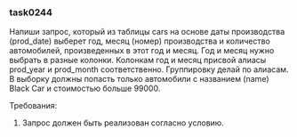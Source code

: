 
### task0244

Напиши запрос, который из таблицы cars на основе даты производства (prod_date) выберет год, месяц (номер)
производства и количество автомобилей, произведенных в этот год и месяц. Год и месяц нужно выбрать в разные колонки.
Колонкам год и месяц присвой алиасы prod_year и prod_month соответственно. Группировку делай по алиасам.
В выборку должны попасть только автомобили с названием (name) Black Car и стоимостью больше 99000.


Требования:
1.	Запрос должен быть реализован согласно условию.


